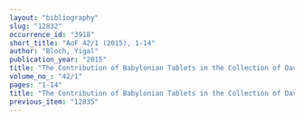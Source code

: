 ```yaml
---
layout: "bibliography"
slug: "12832"
occurrence_id: "3918"
short_title: "AoF 42/1 (2015), 1-14"
author: "Bloch, Yigal"
publication_year: "2015"
title: "The Contribution of Babylonian Tablets in the Collection of David Sofer to the Chronology of the Revolts against Darius I"
volume_no_: "42/1"
pages: "1-14"
title: "The Contribution of Babylonian Tablets in the Collection of David Sofer to the Chronology of the Revolts against Darius I"
previous_item: "12835"
---
```

